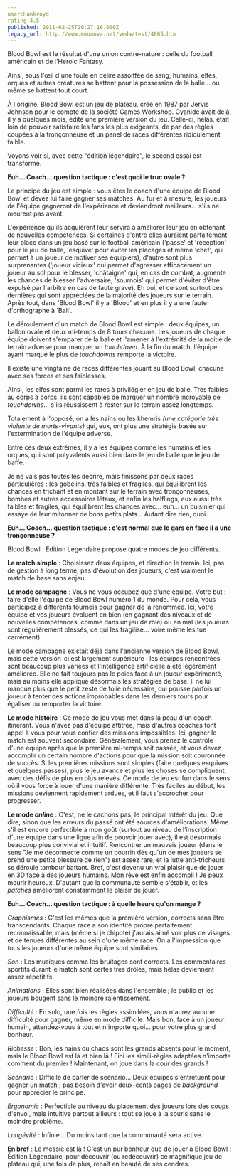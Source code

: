 ```yaml
---
user:Hankroyd
rating:4.5
published: 2011-02-25T20:27:16.000Z
legacy_url: http://www.emunova.net/veda/test/4065.htm
---
```

Blood Bowl est le résultat d'une union contre-nature : celle du football américain et de l'Heroic Fantasy.  

Ainsi, sous l'œil d'une foule en délire assoiffée de sang, humains, elfes, orques et autres créatures se battent pour la possession de la balle... ou même se battent tout court.  

   

À l'origine, Blood Bowl est un jeu de plateau, créé en 1987 par Jervis Johnson pour le compte de la société Games Workshop. Cyanide avait déjà, il y a quelques mois, édité une première version du jeu. Celle-ci, hélas, était loin de pouvoir satisfaire les fans les plus exigeants, de par des règles coupées à la tronçonneuse et un panel de races différentes ridiculement faible.  

   

Voyons voir si, avec cette "édition légendaire", le second essai est transformé.  

   

   

**Euh... Coach... question tactique : c'est quoi le truc ovale ?**  

  

Le principe du jeu est simple : vous êtes le coach d'une équipe de Blood Bowl et devez lui faire gagner ses matches. Au fur et à mesure, les joueurs de l'équipe gagneront de l'expérience et deviendront meilleurs... s'ils ne meurent pas avant.  

L'expérience qu'ils acquièrent leur servira à améliorer leur jeu en obtenant de nouvelles compétences. Si certaines d'entre elles auraient parfaitement leur place dans un jeu basé sur le football américain ('passe' et 'réception' pour le jeu de balle, 'esquive' pour éviter les placages et même 'chef', qui permet à un joueur de motiver ses équipiers), d'autre sont plus surprenantes ('joueur vicieux' qui permet d'agresser efficacement un joueur au sol pour le blesser, 'châtaigne' qui, en cas de combat, augmente les chances de blesser l'adversaire, 'sournois' qui permet d'éviter d'être expulsé par l'arbitre en cas de faute grave). Eh oui, et ce sont surtout ces dernières qui sont appréciées de la majorité des joueurs sur le terrain. Après tout, dans 'Blood Bowl' il y a 'Blood' et en plus il y a une faute d'orthographe à 'Ball'.  

Le déroulement d'un match de Blood Bowl est simple : deux équipes, un ballon ovale et deux mi-temps de 8 tours chacune. Les joueurs de chaque équipe doivent s'emparer de la balle et l'amener à l'extrémité de la moitié de terrain adverse pour marquer un _touchdown_. À la fin du match, l'équipe ayant marqué le plus de _touchdowns_ remporte la victoire.  

   

Il existe une vingtaine de races différentes jouant au Blood Bowl, chacune avec ses forces et ses faiblesses.  

Ainsi, les elfes sont parmi les rares à privilégier en jeu de balle. Très faibles au corps à corps, ils sont capables de marquer un nombre incroyable de _touchdowns_... s'ils réussissent à rester sur le terrain assez longtemps.  

Totalement à l'opposé, on a les nains ou les khemris _(une catégorie très violente de morts-vivants)_ qui, eux, ont plus une stratégie basée sur l'extermination de l'équipe adverse.  

Entre ces deux extrêmes, il y a les équipes comme les humains et les orques, qui sont polyvalents aussi bien dans le jeu de balle que le jeu de baffe.  

Je ne vais pas toutes les décrire, mais finissons par deux races particulières : les gobelins, très faibles et fragiles, qui équilibrent les chances en trichant et en montant sur le terrain avec tronçonneuses, bombes et autres accessoires létaux, et enfin les halflings, eux aussi très faibles et fragiles, qui équilibrent les chances avec... euh... un cuisinier qui essaye de leur mitonner de bons petits plats... Autant dire rien, quoi.  

  

   

**Euh... Coach... question tactique : c'est normal que le gars en face il a une tronçonneuse ?**  

   

Blood Bowl : Édition Légendaire propose quatre modes de jeu différents.  

   

**Le match simple** : Choisissez deux équipes, et direction le terrain. Ici, pas de gestion à long terme, pas d'évolution des joueurs, c'est vraiment le match de base sans enjeu.  

   

**Le mode campagne** : Vous ne vous occupez que d'une équipe. Votre but : faire d'elle l'équipe de Blood Bowl numéro 1 du monde. Pour cela, vous participez à différents tournois pour gagner de la renommée. Ici, votre équipe et vos joueurs évoluent en bien (en gagnant des niveaux et de nouvelles compétences, comme dans un jeu de rôle) ou en mal (les joueurs sont régulièrement blessés, ce qui les fragilise... voire même les tue carrément).  

Le mode campagne existait déjà dans l'ancienne version de Blood Bowl, mais cette version-ci est largement supérieure : les équipes rencontrées sont beaucoup plus variées et l'intelligence artificielle a été légèrement améliorée. Elle ne fait toujours pas le poids face à un joueur expérimenté, mais au moins elle applique désormais les stratégies de base. Il ne lui manque plus que le petit zeste de folie nécessaire, qui pousse parfois un joueur à tenter des actions improbables dans les derniers tours pour égaliser ou remporter la victoire.  

   

**Le mode histoire** : Ce mode de jeu vous met dans la peau d'un coach itinérant. Vous n'avez pas d'équipe attitrée, mais d'autres coaches font appel à vous pour vous confier des missions impossibles. Ici, gagner le match est souvent secondaire. Généralement, vous prenez le contrôle d'une équipe après que la première mi-temps soit passée, et vous devez accomplir un certain nombre d'actions pour que la mission soit couronnée de succès. Si les premières missions sont simples (faire quelques esquives et quelques passes), plus le jeu avance et plus les choses se compliquent, avec des défis de plus en plus relevés. Ce mode de jeu est fun dans le sens où il vous force à jouer d'une manière différente. Très faciles au début, les missions deviennent rapidement ardues, et il faut s'accrocher pour progresser.  

   

**Le mode _online_** : C'est, ne le cachons pas, le principal intérêt du jeu. Que dire, sinon que les erreurs du passé ont été sources d'améliorations. Même s'il est encore perfectible à mon goût (surtout au niveau de l'inscription d'une équipe dans une ligue afin de pouvoir jouer avec), il est désormais beaucoup plus convivial et intuitif. Rencontrer un mauvais joueur (dans le sens "Je me déconnecte comme un bourrin dès qu'un de mes joueurs se prend une petite blessure de rien") est assez rare, et la lutte anti-tricheurs se déroule tambour battant. Bref, c'est devenu un vrai plaisir que de jouer en 3D face à des joueurs humains. Mon rêve est enfin accompli ! Je peux mourir heureux. D'autant que la communauté semble s'établir, et les _patches_ améliorent constamment le plaisir de jouer.  

  

  

**Euh... Coach... question tactique : à quelle heure qu'on mange ?**  

   

_Graphismes_ : C'est les mêmes que la première version, corrects sans être transcendants. Chaque race a son identité propre parfaitement reconnaissable, mais (même si je chipote) j'aurais aimé voir plus de visages et de tenues différentes au sein d'une même race. On a l'impression que tous les joueurs d'une même équipe sont similaires.  

   

_Son_ : Les musiques comme les bruitages sont corrects. Les commentaires sportifs durant le match sont certes très drôles, mais hélas deviennent assez répétitifs.  

   

_Animations_ : Elles sont bien réalisées dans l'ensemble ; le public et les joueurs bougent sans le moindre ralentissement.  

   

_Difficulté_ : En solo, une fois les règles assimilées, vous n'aurez aucune difficulté pour gagner, même en mode difficile. Mais bon, face à un joueur humain, attendez-vous à tout et n'importe quoi... pour votre plus grand bonheur.  

   

_Richesse_ : Bon, les nains du chaos sont les grands absents pour le moment, mais le Blood Bowl est là et bien là ! Fini les simili-règles adaptées n'importe comment du premier ! Maintenant, on joue dans la cour des grands !  

   

_Scénario_ : Difficile de parler de scénario... Deux équipes s'entretuent pour gagner un match ; pas besoin d'avoir deux-cents pages de _background_ pour apprécier le principe.  

   

_Ergonomie_ : Perfectible au niveau du placement des joueurs lors des coups d'envoi, mais intuitive partout ailleurs : tout se joue à la souris sans le moindre problème.  

   

_Longévité_ : Infinie... Du moins tant que la communauté sera active.  

   

   

**En bref** : Le messie est là ! C'est un pur bonheur que de jouer à Blood Bowl : Édition Légendaire, pour découvrir (ou redécouvrir) ce magnifique jeu de plateau qui, une fois de plus, renaît en beauté de ses cendres.